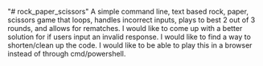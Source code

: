 "# rock_paper_scissors" 
A simple command line, text based rock, paper, scissors game that loops, handles incorrect inputs, plays to best 2 out of 3 rounds, and allows for rematches.
I would like to come up with a better solution for if users input an invalid response.
I would like to find a way to shorten/clean up the code.
I would like to be able to play this in a browser instead of through cmd/powershell.
